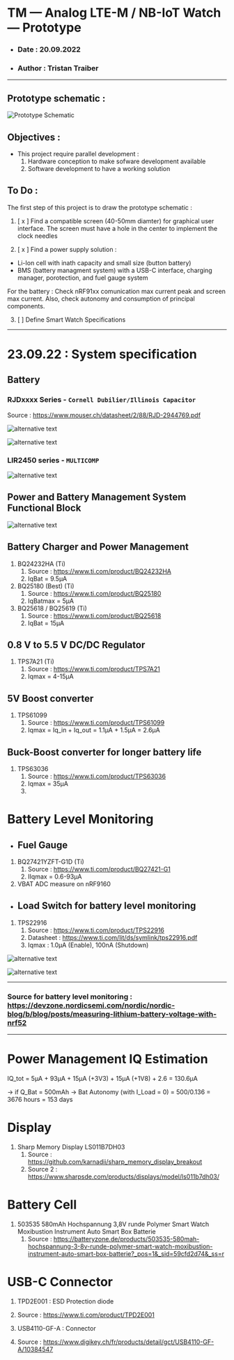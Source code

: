 # TM — Analog LTE-M / NB-IoT Watch — Prototype

- ### Date : 20.09.2022

- ### Author : Tristan Traiber
-------------------
## Prototype schematic :
![Prototype Schematic](Schematic/proto_schema.png)

## Objectives :
- This project require parallel development :
    1) Hardware conception to make sofware development available
    2) Software development to have a working solution  

## To Do :
The first step of this project is to draw the prototype schematic :

1) [ x ] Find a compatible screen (40-50mm diamter) for graphical user interface. The screen must have a hole in the center to implement the clock needles

2) [ x ] Find a power supply solution :
- Li-Ion cell with inath capacity and small size (button battery) 
- BMS (battery managment system) with a USB-C interface, charging manager, porotection, and fuel gauge system

For the battery : Check nRF91xx comunication max current peak and screen max current. Also, check autonomy and consumption of principal components.

3) [ ] Define Smart Watch Specifications

-------------------

# 23.09.22 : System specification

## Battery

### RJDxxxx Series - ``Cornell Dubilier/Illinois Capacitor``
Source : https://www.mouser.ch/datasheet/2/88/RJD-2944769.pdf

![alternative text](Components/Battery/illinois_capa_coin_cell_overview.png)

![alternative text](Components/Battery/std_coin_cell_option.png)

### LIR2450 series - ``MULTICOMP``

![alternative text](Components/Battery/LIR2450_Multicomp.png)


<!--
## Battery Charger and Power Management
### Nordic Semi - nPM6001

Source : https://www.nordicsemi.com/Products/nPM6001

![](Components/Power_Manager/nordic_semi_nPm6001.png)

![](Components/Power_Manager/nPM6001_bloc_diagrm.png)

### Texas Instrument - bq25120A

Texas Instrument recomandation : https://www.ti.com/lit/ug/tidub09/tidub09.pdf?ts=1663759595872&ref_url=https%253A%252F%252Fwww.google.com%252F

Source : https://www.ti.com/lit/ds/symlink/bq25120a.pdf

![](Components/Power_Manager/ti_BQ25120A.png)-->


## Power and Battery Management System Functional Block

![alternative text](../../out/Hardware/Prototye/Schematic/pwr_sup_blk_digrm/pwr_sup_blk_digrm.svg)

## Battery Charger and Power Management

1. BQ24232HA (Ti)
   1. Source : https://www.ti.com/product/BQ24232HA
   2. IqBat = 9.5μA
2. BQ25180 (Best) (Ti) 
   1. Source : https://www.ti.com/product/BQ25180
   2. IqBatmax = 5μA
3. BQ25618 / BQ25619 (Ti) 
   1. Source : https://www.ti.com/product/BQ25618
   2. IqBat = 15μA

##  0.8 V to 5.5 V DC/DC Regulator 
1. TPS7A21 (Ti)
   1. Source : https://www.ti.com/product/TPS7A21
   2. Iqmax = 4-15μA

## 5V Boost converter
1. TPS61099
   1. Source : https://www.ti.com/product/TPS61099
   2. Iqmax = Iq_in + Iq_out = 1.1μA + 1.5μA = 2.6μA

## Buck-Boost converter for longer battery life
1. TPS63036
   1. Source : https://www.ti.com/product/TPS63036
   2. Iqmax = 35μA
   3. 
# Battery Level Monitoring
- ## Fuel Gauge
1. BQ27421YZFT-G1D (Ti)
   1. Source : https://www.ti.com/product/BQ27421-G1
   2. IIqmax = 0.6-93μA
2. VBAT ADC measure on nRF9160

- ## Load Switch for battery level monitoring
1. TPS22916
   1. Source : https://www.ti.com/product/TPS22916
   2. Datasheet : https://www.ti.com/lit/ds/symlink/tps22916.pdf
   3. Iqmax : 1.0µA (Enable), 100nA (Shutdown)

![alternative text](Components/Power_Manager/ti_SwitchLoad/comp_table.png)

![alternative text](Components/Power_Manager/ti_SwitchLoad/iq_consumption.png)

---
### Source for battery level monitoring : https://devzone.nordicsemi.com/nordic/nordic-blog/b/blog/posts/measuring-lithium-battery-voltage-with-nrf52
---



# Power Management IQ Estimation

IQ_tot = 5μA + 93μA + 15μA (+3V3) + 15μA (+1V8) + 2.6 = 130.6μA

-> if Q_Bat = 500mAh -> Bat Autonomy (with I_Load = 0) = 500/0.136 = 3676 hours = 153 days

# Display
1. Sharp Memory Display LS011B7DH03 
   1. Source : https://github.com/karnadii/sharp_memory_display_breakout
   2. Source 2 : https://www.sharpsde.com/products/displays/model/ls011b7dh03/

# Battery Cell
1.  503535 580mAh Hochspannung 3,8V runde Polymer Smart Watch Moxibustion Instrument Auto Smart Box Batterie
    1.  Source : https://batteryzone.de/products/503535-580mah-hochspannung-3-8v-runde-polymer-smart-watch-moxibustion-instrument-auto-smart-box-batterie?_pos=1&_sid=59cfd2d74&_ss=r

# USB-C Connector
1. TPD2E001 : ESD Protection diode
2. Source : https://www.ti.com/product/TPD2E001

1. USB4110-GF-A : Connector
2. Source : https://www.digikey.ch/fr/products/detail/gct/USB4110-GF-A/10384547


